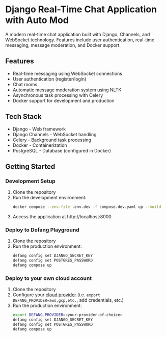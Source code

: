 # Django Real-Time Chat Application with Auto Mod

A modern real-time chat application built with Django, Channels, and WebSocket technology. Features include user authentication, real-time messaging, message moderation, and Docker support.

## Features

- Real-time messaging using WebSocket connections
- User authentication (register/login)
- Chat rooms
- Automatic message moderation system using NLTK
- Asynchronous task processing with Celery
- Docker support for development and production

## Tech Stack

- Django - Web framework
- Django Channels - WebSocket handling
- Celery - Background task processing
- Docker - Containerization
- PostgreSQL - Database (configured in Docker)

## Getting Started

### Development Setup

1. Clone the repository
2. Run the development environment:
   ```bash
   docker compose --env-file .env.dev -f compose.dev.yaml up --build
   ```
3. Access the application at http://localhost:8000

### Deploy to Defang Playground

1. Clone the repository
2. Run the production environment:
   ```bash
   defang config set DJANGO_SECRET_KEY
   defang config set POSTGRES_PASSWORD
   defang compose up
   ```

### Deploy to your own cloud account

1. Clone the repository
2. Configure your [cloud provider](https://docs.defang.io/docs/concepts/defang-byoc) (i.e. `export DEFANG_PROVIDER=aws,gcp,etc.`, add credentials, etc.)
3. Run the production environment:
   ```bash
   export DEFANG_PROVIDER=<your-provider-of-choice>
   defang config set DJANGO_SECRET_KEY
   defang config set POSTGRES_PASSWORD
   defang compose up
   ```


